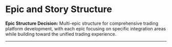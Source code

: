 # Epic and Story Structure

**Epic Structure Decision:** Multi-epic structure for comprehensive trading platform development, with each epic focusing on specific integration areas while building toward the unified trading experience.

---
